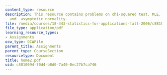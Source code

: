 ```yaml
---
content_type: resource
description: This resource contains problems on chi-squared test, MLE, Fisher information
  and  asymptotic normality.
file: /media/courses/18-443-statistics-for-applications-fall-2006/c881009470d4b8d07a400ec27b7ca746_home2.pdf
file_type: application/pdf
learning_resource_types:
- Assignments
ocw_type: OCWFile
parent_title: Assignments
parent_type: CourseSection
resourcetype: Document
title: home2.pdf
uid: c8810094-70d4-b8d0-7a40-0ec27b7ca746
---
```

